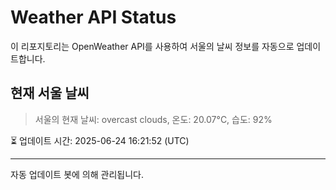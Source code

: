 
# Weather API Status

이 리포지토리는 OpenWeather API를 사용하여 서울의 날씨 정보를 자동으로 업데이트합니다.

## 현재 서울 날씨
> 서울의 현재 날씨: overcast clouds, 온도: 20.07°C, 습도: 92%

⏳ 업데이트 시간: 2025-06-24 16:21:52 (UTC)

---
자동 업데이트 봇에 의해 관리됩니다.
